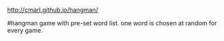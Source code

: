 http://cmarl.github.io/hangman/

#hangman game with pre-set word list. 
one word is chosen at random for every game.
